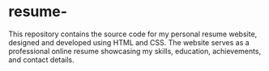 # resume-
This repository contains the source code for my personal resume website, designed and developed using HTML and CSS. The website serves as a professional online resume showcasing my skills, education, achievements, and contact details.

